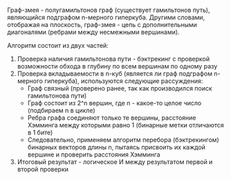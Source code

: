Граф-змея - полугамильтонов граф (существует гамильтонов путь), являющийся подграфом n-мерного гиперкуба. Другими словами, отображая на плоскость, граф-змея - цепь с дополнительными диагоналями (ребрами между несмежными вершинами).

Алгоритм состоит из двух частей:
1. Проверка наличия гамильтонова пути - бэктрекинг с проверкой возможности обхода в глубину по всем вершинам по одному разу
2. Проверка вкладываемости в n-куб (является ли граф подграфом n-мерного гиперкуба), используются следующие рассуждения:
   - Граф связный (проверено ранее, так как производился поиск гамильтонова пути)
   - Граф состоит из 2^n вершин, где n - какое-то целое число (подбираем n в цикле)
   - Ребра графа соединяют только те вершины, расстояние Хэмминга между которыми равно 1 (бинарные метки отличаются в 1 бите)
   - Следовательно, применяем алгоритм перебора (бэктрекингом) бинарных векторов длины n, пытаясь присвоить их каждой вершине и проверить расстояния Хэмминга
3. Итоговый результат - логическое И между результатом первой и второй проверки
